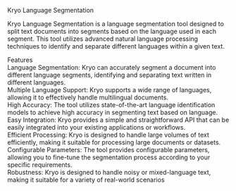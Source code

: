 Kryo Language Segmentation

Kryo Language Segmentation is a language segmentation tool designed to split text documents into segments based on the language used in each segment. This tool utilizes advanced natural language processing techniques to identify and separate different languages within a given text.
 
Features<br />
Language Segmentation: Kryo can accurately segment a document into different language segments, identifying and separating text written in different languages.<br />
Multiple Language Support: Kryo supports a wide range of languages, allowing it to effectively handle multilingual documents.<br />
High Accuracy: The tool utilizes state-of-the-art language identification models to achieve high accuracy in segmenting text based on language.<br />
Easy Integration: Kryo provides a simple and straightforward API that can be easily integrated into your existing applications or workflows.<br />
Efficient Processing: Kryo is designed to handle large volumes of text efficiently, making it suitable for processing large documents or datasets.<br />
Configurable Parameters: The tool provides configurable parameters, allowing you to fine-tune the segmentation process according to your specific requirements.<br />
 Robustness: Kryo is designed to handle noisy or mixed-language text, making it suitable for a variety of real-world scenarios<br />
